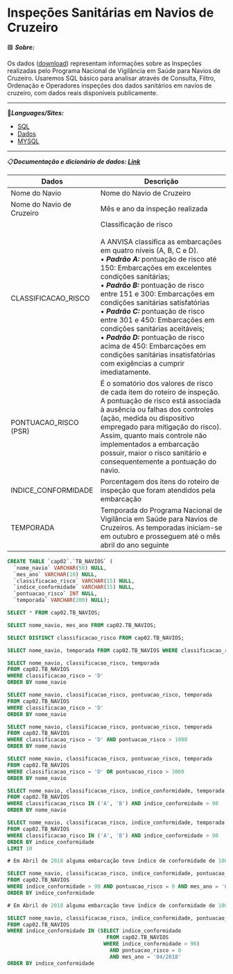 # Inspeções Sanitárias em Navios de Cruzeiro

🟪 ***Sobre:*** 

Os dados ([download](https://dados.gov.br/dataset/dados-abertos-de-inspecao-em-navios-de-cruzeiro)) representam informações sobre as Inspeções realizadas pelo Programa Nacional de Vigilância em Saúde para Navios de Cruzeiro. Usaremos SQL básico para analisar através de Consulta, Filtro, Ordenação e Operadores inspeções dos dados sanitários em navios de cruzeiro, com dados reais disponíveis publicamente. 

-----------------------------------------------------------------------------------------------------------------------------

🚀***Languages/Sites:*** 

 * [SQL](https://www.microsoft.com/pt-br/sql-server/sql-server-downloads)
 * [Dados](https://dados.gov.br/dataset/dados-abertos-de-inspecao-em-navios-de-cruzeiro)
 * [MYSQL](https://www.mysql.com/)
 
 ----------------------------------------------------------------------------------------------------------------------------

📋***Documentação e dicionário de dados: [Link](https://dados.anvisa.gov.br/dados/Documentacao_e_Dicionario_de_Dados_Navios_Cruzeiro.pdf)***

Dados | Descrição |
------|-----------|
Nome do Navio | Nome do Navio de Cruzeiro
Nome do Navio de Cruzeiro | Mês e ano da inspeção realizada 
CLASSIFICACAO_RISCO       | Classificação de risco <br/><br/> A ANVISA classifica as embarcações em quatro níveis (A, B, C e D).<br/> • ***Padrão A:*** pontuação de risco até 150: Embarcações em excelentes condições sanitárias; <br/> • ***Padrão B:*** pontuação de risco entre 151 e 300: Embarcações em condições sanitárias satisfatórias <br/> • ***Padrão C:*** pontuação de risco entre 301 e 450: Embarcações em condições sanitárias aceitáveis;<br/> • ***Padrão D:*** pontuação de risco acima de 450: Embarcações em condições sanitárias insatisfatórias com exigências a cumprir imediatamente.
PONTUACAO_RISCO (PSR)     | É o somatório dos valores de risco de cada item do roteiro de inspeção. A pontuação de risco está associada à ausência ou falhas dos controles (ação, medida ou dispositivo empregado para mitigação do risco). Assim, quanto mais controle não implementados a embarcação possuir, maior o risco sanitário e consequentemente a pontuação do navio.
INDICE_CONFORMIDADE       | Porcentagem dos itens do roteiro de inspeção que foram atendidos pela embarcação
TEMPORADA                 | Temporada do Programa Nacional de Vigilância em Saúde para Navios de Cruzeiros. As temporadas iniciam-se em outubro e prosseguem até o mês abril do ano seguinte

``` SQL
CREATE TABLE `cap02`.`TB_NAVIOS` (
  `nome_navio` VARCHAR(50) NULL,
  `mes_ano` VARCHAR(10) NULL,
  `classificacao_risco` VARCHAR(15) NULL,
  `indice_conformidade` VARCHAR(15) NULL,
  `pontuacao_risco` INT NULL,
  `temporada` VARCHAR(200) NULL);

SELECT * FROM cap02.TB_NAVIOS;

SELECT nome_navio, mes_ano FROM cap02.TB_NAVIOS;

SELECT DISTINCT classificacao_risco FROM cap02.TB_NAVIOS;

SELECT nome_navio, temporada FROM cap02.TB_NAVIOS WHERE classificacao_risco = 'D'

SELECT nome_navio, classificacao_risco, temporada 
FROM cap02.TB_NAVIOS 
WHERE classificacao_risco = 'D'
ORDER BY nome_navio

SELECT nome_navio, classificacao_risco, pontuacao_risco, temporada 
FROM cap02.TB_NAVIOS 
WHERE classificacao_risco = 'D'
ORDER BY nome_navio

SELECT nome_navio, classificacao_risco, pontuacao_risco, temporada 
FROM cap02.TB_NAVIOS 
WHERE classificacao_risco = 'D' AND pontuacao_risco > 1000
ORDER BY nome_navio

SELECT nome_navio, classificacao_risco, pontuacao_risco, temporada 
FROM cap02.TB_NAVIOS 
WHERE classificacao_risco = 'D' OR pontuacao_risco > 3000
ORDER BY nome_navio

SELECT nome_navio, classificacao_risco, indice_conformidade, temporada 
FROM cap02.TB_NAVIOS 
WHERE classificacao_risco IN ('A', 'B') AND indice_conformidade > 90
ORDER BY nome_navio

SELECT nome_navio, classificacao_risco, indice_conformidade, temporada 
FROM cap02.TB_NAVIOS 
WHERE classificacao_risco IN ('A', 'B') AND indice_conformidade > 90
ORDER BY indice_conformidade 
LIMIT 10

# Em Abril de 2018 alguma embarcação teve índice de conformidade de 100% e pontuação de risco igual a 0?

SELECT nome_navio, classificacao_risco, indice_conformidade, pontuacao_risco, temporada 
FROM cap02.TB_NAVIOS 
WHERE indice_conformidade > 90 AND pontuacao_risco = 0 AND mes_ano = '04/2018'
ORDER BY indice_conformidade 

# Em Abril de 2018 alguma embarcação teve índice de conformidade de 100% e pontuação de risco igual a 0?

SELECT nome_navio, classificacao_risco, indice_conformidade, pontuacao_risco, temporada 
FROM cap02.TB_NAVIOS 
WHERE indice_conformidade IN (SELECT indice_conformidade 
								FROM cap02.TB_NAVIOS 
							   WHERE indice_conformidade > 90)
                                 AND pontuacao_risco = 0 
                                 AND mes_ano = '04/2018'
ORDER BY indice_conformidade 

``` 


 



